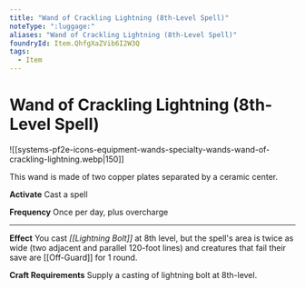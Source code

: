 ```yaml
---
title: "Wand of Crackling Lightning (8th-Level Spell)"
noteType: ":luggage:"
aliases: "Wand of Crackling Lightning (8th-Level Spell)"
foundryId: Item.QhfgXaZVib6I2W3Q
tags:
  - Item
---
```


# Wand of Crackling Lightning (8th-Level Spell)
![[systems-pf2e-icons-equipment-wands-specialty-wands-wand-of-crackling-lightning.webp|150]]

This wand is made of two copper plates separated by a ceramic center.

**Activate** Cast a spell

**Frequency** Once per day, plus overcharge

* * *

**Effect** You cast _[[Lightning Bolt]]_ at 8th level, but the spell's area is twice as wide (two adjacent and parallel 120-foot lines) and creatures that fail their save are [[Off-Guard]] for 1 round.

**Craft Requirements** Supply a casting of lightning bolt at 8th-level.
